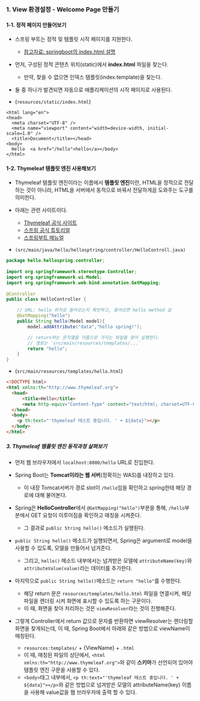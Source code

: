 ### 1. View 환경설정 - Welcome Page 만들기

#### 1-1. 정적 페이지 만들어보기

- 스프링 부트는 정적 및 템플릿 시작 페이지를 지원한다.  
	- [참고자료: springboot의 index.html 설명](https://docs.spring.io/spring-boot/docs/current/reference/html/web.html#web)  

- 먼저, 구성된 정적 콘텐츠 위치(static)에서 **index.html** 파일을 찾는다. 
	- 만약, 찾을 수 없으면 인덱스 템플릿(index.template)을 찾는다.  

- 둘 중 하나가 발견되면 자동으로 애플리케이션의 시작 페이지로 사용된다.  

- (`resources/static/index.html`)
```    
<html lang="en">  
<head>  
  <meta charset="UTF-8" />  
  <meta name="viewport" content="width=device-width, initial-scale=1.0" />  
  <title>Document</title></head>  
<body>  
  Hello  <a href="/hello">hello</a></body>  
</html>  
```


#### 1-2. Thymeleaf 템플릿 엔진 사용해보기

- Thymeleaf 템플릿 엔진이라는 이름에서 **템플릿 엔진**이란, HTML을 정적으로 전달하는 것이 아니라, HTML을 서버에서 동적으로 바꿔서 전달하게끔 도와주는 도구를 의미한다.

- 아래는 관련 사이트이다.
	- [Thymeleaf 공식 사이트](https://www.thymeleaf.org/)  
	- [스프링 공식 튜토리얼](https://spring.io/guides/gs/serving-web-content/)  
	- [스프링부트 메뉴얼](https://docs.spring.io/spring-boot/docs/2.3.1.RELEASE/reference/html/spring-boot-features.html#boot-features-spring-mvc-template-engines )

- `(src/main/java/hello/hellosptring/controller/HelloControll.java)`
```java
package hello.hellospring.controller;  
  
import org.springframework.stereotype.Controller;  
import org.springframework.ui.Model;  
import org.springframework.web.bind.annotation.GetMapping;  
   
@Controller  
public class HelloController {  

	// URL: hello 위치로 들어오는지 확인하고, 들어오면 hello method 실
    @GetMapping("hello")    
    public String hello(Model model){
        model.addAttribute("data","hello spring!");

		// return하는 문자열을 이름으로 가지는 파일을 찾아 실행한다.
		// 경로는 `src/main/resources/templates/...`
        return "hello";  
    }
}  
```  

- (`src/main/resources/templates/hello.html`)
```html
<!DOCTYPE html>   
<html xmlns:th="http://www.thymeleaf.org">  
  <head>
      <title>Hello</title>
	  <meta http-equiv="Content-Type" content="text/html; charset=UTF-8" />
  </head>  
  <body>  
    <p th:text="'thymeleaf 테스트 중입니다. ' + ${data}"></p>  
  </body>
</html>  
```  


##### 3. Thymeleaf 템플릿 엔진 동작과정 살펴보기

   - 먼저 웹 브라우저에서 `localhost:8080/hello` URL로 진입한다.

   - Spring Boot는 **Tomcat이라는 웹 서버**(정확히는 WAS)를 내장하고 있다.
	   - 이 내장 Tomcat서버가 경로 slot이 `/hello`임을 확인하고 spring한테 해당 경로에 대해 물어본다.  
   
   - Spring은 **HelloController**에서 `@GetMapping("hello")`부분을 통해, `/hello`부분에서 GET 요청이 이루어짐을 확인하고 매칭을 시켜준다. 
	   - 그 결과로 `public String hello()` 메소드가 실행된다.
   
   - `public String hello()` 메소드가 실행되면서, Spring은 argument로 model을 사용할 수 있도록, 모델을 만들어서 넘겨준다. 
	   - 그리고, `hello()` 메소드 내부에서는 넘겨받은 모델에 `attributeName(key)`와 `attributeValue(value)`라는 데이터를 추가한다.  
   
   - 마지막으로 `public String hello()`메소드는 `return "hello"`를 수행한다.
	   - 해당 return 문은 `resources/templates/hello.html` 파일을 연결시켜, 해당 파일을 렌더링 시켜 화면에 표시할 수 있도록 하는 구문이다. 
	   - 이 때, 화면을 찾아 처리하는 것은 `viewResolver`라는 것이 진행해준다.   
	
   - 그렇게 Controller에서 return 값으로 문자를 반환하면 viewResolver는 렌더링할 화면을 찾게되는데, 이 때, Spring Boot에서 아래와 같은 방법으로 viewName이 매칭된다.  
	   - `resources:templates/` + {ViewName} + `.html`
	   - 이 때, 매칭된 파일의 상단에서, `<html xmlns:th="http://www.thymeleaf.org">`와 같이 **스키마**가 선언되어 있어야 템플릿 엔진 구문을 사용할 수 있다.  
	   - `<body>`태그 내부에서, `<p th:text="'thymeleaf 테스트 중입니다. ' + ${data}"></p>`와 같은 방법으로 넘겨받은 모델의 attributeName(key) 이름을 사용해 value값을 웹 브라우저에 출력 할 수 있다.